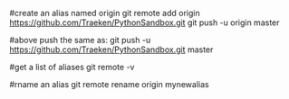 #create an alias named origin
git remote add origin https://github.com/Traeken/PythonSandbox.git
git push -u origin master

#above push the same as:
git push -u https://github.com/Traeken/PythonSandbox.git master


#get a list of aliases
git remote -v

#rname an alias
git remote rename origin mynewalias



